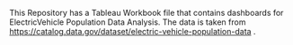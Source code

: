 This Repository has a Tableau Workbook file that contains dashboards for ElectricVehicle Population Data Analysis. The data is taken from https://catalog.data.gov/dataset/electric-vehicle-population-data . 
